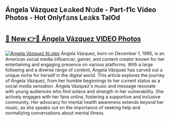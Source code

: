 ## Ángela Vázquez Le𝚊ked N𝚞de - Part-f1c Video Photos - Hot Onlyf𝚊ns Le𝚊ks TaIOd

# <h2><a href="http://ac25348.deff.icu/?id=%c3%81ngela+V%c3%a1zquez">🔗 New 👉🔴 Ángela Vázquez VIDEO Photos</a></h2>

[![Ángela Vázquez N𝚞des](https://i.imgur.com/rIISA9y.gif)](http://ac25348.deff.icu/?id=%c3%81ngela+V%c3%a1zquez)
Ángela Vázquez, born on December 1, 1995, is an American social media influencer, gamer, and content creator known for her entertaining and engaging presence on various platforms. With a large following and a diverse range of content, Ángela Vázquez has carved out a unique niche for herself in the digital world. This article explores the journey of Ángela Vázquez, from her humble beginnings to her current status as a social media sensation. Ángela Vázquez's music and message resonate with young audiences who find solace and strength in her vulnerability. She actively engages with her fans online, fostering a supportive and inclusive community. Her advocacy for mental health awareness extends beyond her music, as she speaks out on the importance of seeking help and normalizing conversations about mental illness.
